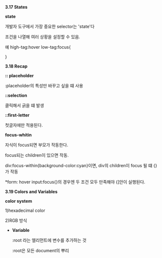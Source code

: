 **3.17 States**

**state**

개발자 도구에서 가장 중요한 selector는 'state'다

조건을 나열해 여러 상황을 설정할 수 있음.

예 high-tag:hover low-tag:focus{

}

****3.18 Recap****

**:: placeholder**

:placeholder의 특성만 바꾸고 싶을 떄 사용

**::selection**

클릭해서 긁을 떄 발생

**::first-letter**

첫글자에만 적용된다.

**focus-whitin** 

자식이 focus되면 부모가 작동한다.

focus되는 children이 있으면 작동. 

div:focus-within{background-color:cyan}이면, div의 children이 focus 될 떄 {}가 작동

*form: hover input:focus{}의 경우엔 두 조건 모두 만족해야 {]안이 실행된다.

****3.19 Colors and Variables****

**color system**

1)hexadecimal color

2)RGB 방식

- **Variable**
    
    :root 라는 엘리먼트에 변수를 추가하는  것
    
    :root은 모든 document의 뿌리
